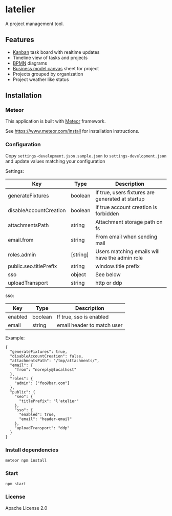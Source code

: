 # latelier

A project management tool.

## Features

- [Kanban](https://en.wikipedia.org/wiki/Kanban_(development)) task board with realtime updates
- Timeline view of tasks and projects
- [BPMN](https://en.wikipedia.org/wiki/Business_Process_Model_and_Notation) diagrams
- [Business model canvas](https://en.wikipedia.org/wiki/Business_Model_Canvas) sheet for project
- Projects grouped by organization
- Project weather like status

## Installation

### Meteor

This application is built with [Meteor](https://www.meteor.com/) framework.

See https://www.meteor.com/install for installation instructions.

### Configuration

Copy `settings-development.json.sample.json` to `settings-development.json` and update values matching your configuration

Settings:

| Key                   | Type          | Description
|-----------------------|---------------|--------------------------|
|generateFixtures       | boolean       | If true, users fixtures are generated at startup |
|disableAccountCreation | boolean       | If true account creation is forbidden |
|attachmentsPath        | string        | Attachment storage path on fs |
|email.from             | string        | From email when sending mail |
|roles.admin            | [string]      | Users matching emails will have the admin role |
|public.seo.titlePrefix | string        | window.title prefix |
|sso                    | object        | See below |
|uploadTransport        | string        | http or ddp |


sso:

| Key                   | Type          | Description
|-----------------------|---------------|--------------------------|
| enabled               | boolean       | If true, sso is enabled |
| email                 | string        | email header to match user |


Example:
```
{
  "generateFixtures": true,
  "disableAccountCreation": false,
  "attachmentsPath": "/tmp/attachments/",
  "email": {
    "from": "noreply@localhost"
  },
  "roles": {
    "admin": ["foo@bar.com"]
  },
  "public": {
    "seo": {
      "titlePrefix": "l'atelier"
    },
    "sso": {
      "enabled": true,
      "email": "header-email"
    },
    "uploadTransport": "ddp"
  }
}
```

### Install dependencies

```meteor npm install ```

### Start

```npm start```

### License

Apache License 2.0